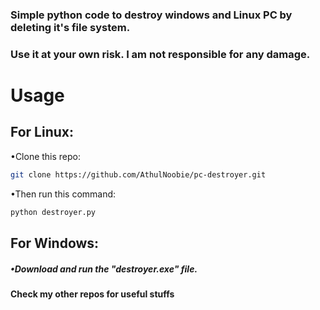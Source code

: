 ### Simple python code to destroy windows and Linux PC by deleting it's file system.
### Use it at your own risk. I am not responsible for any damage.


# Usage
## For Linux:
•Clone this repo:
```bash
git clone https://github.com/AthulNoobie/pc-destroyer.git
```
•Then run this command:
```bash
python destroyer.py
```
## For Windows:
##### •Download and run the "destroyer.exe" file.
#### Check my other repos for useful stuffs
